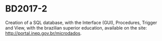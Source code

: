 # BD2017-2

Creation of a SQL database, with the Interface (GUI), Procedures, Trigger and View, with the brazilian superior education, available on the site: http://portal.inep.gov.br/microdados.

